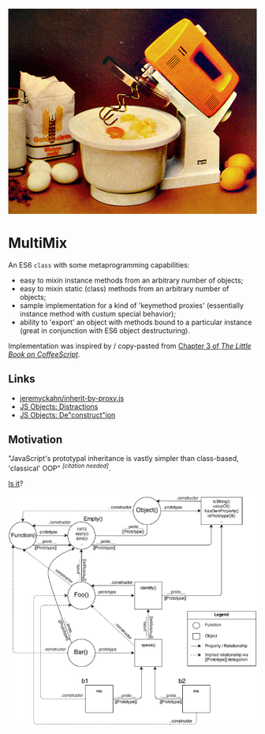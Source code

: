 

![](https://raw.githubusercontent.com/loveencounterflow/multimix/master/artwork/multimix.png)

# MultiMix

An ES6 `class` with some metaprogramming capabilities:

* easy to mixin instance methods from an arbitrary number of objects;
* easy to mixin static (class) methods from an arbitrary number of objects;
* sample implementation for a kind of 'keymethod proxies' (essentially instance method with custum special
  behavior);
* ability to 'export' an object with methods bound to a particular instance (great in conjunction with ES6
  object destructuring).


Implementation was inspired by / copy-pasted from [Chapter 3 of *The Little Book on
CoffeeScript*](https://arcturo.github.io/library/coffeescript/03_classes.html).

## Links

* [jeremyckahn/inherit-by-proxy.js](https://gist.github.com/jeremyckahn/5552373)
* [JS Objects: Distractions](https://davidwalsh.name/javascript-objects-distractions)
* [JS Objects: De"construct"ion](https://davidwalsh.name/javascript-objects-deconstruction)

## Motivation

"JavaScript's prototypal inheritance is vastly simpler than class-based, 'classical' OOP"&nbsp;<sup>*[citation
needed]*</sup>.

[Is it](https://davidwalsh.name/javascript-objects-deconstruction)?

![](https://raw.githubusercontent.com/loveencounterflow/multimix/master/artwork/JavaScriptObjects--Full.png)





